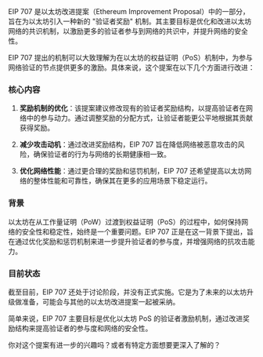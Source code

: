 EIP 707 是以太坊改进提案（Ethereum Improvement Proposal）中的一部分，旨在为以太坊引入一种新的 "验证者奖励" 机制。其主要目标是优化和改进以太坊网络的共识机制，以激励更多的验证者参与到网络的共识中，并提升网络的安全性。

EIP 707 提出的机制可以大致理解为在以太坊的权益证明（PoS）机制中，为参与网络验证的节点提供更多的激励。具体来说，这个提案在以下几个方面进行改进：

### 核心内容
1. **奖励机制的优化**：该提案建议修改现有的验证者奖励结构，以提高验证者在网络中的参与动力。通过调整奖励的分配方式，让验证者能更公平地根据其贡献获得奖励。
   
2. **减少攻击动机**：通过改进奖励结构，EIP 707 旨在降低网络被恶意攻击的风险，确保验证者的行为与网络的长期健康相一致。

3. **优化网络性能**：通过更合理的奖励和惩罚机制，EIP 707 还希望提高以太坊网络的整体性能和可靠性，确保其在更多的应用场景下稳定运行。

### 背景
以太坊在从工作量证明（PoW）过渡到权益证明（PoS）的过程中，如何保持网络的安全性和稳定性，始终是一个重要问题。EIP 707 正是在这一背景下提出，旨在通过优化奖励和惩罚机制来进一步提升验证者的参与度，并增强网络的抗攻击能力。

### 目前状态
截至目前，EIP 707 还处于讨论阶段，并没有正式实施。它是为了未来的以太坊升级做准备，可能会与其他的以太坊改进提案一起被采纳。

简单来说，EIP 707 主要目标是优化以太坊 PoS 的验证者激励机制，通过改进奖励结构来提高验证者的参与度和网络的安全性。

你对这个提案有进一步的兴趣吗？或者有特定方面想要更深入了解的？